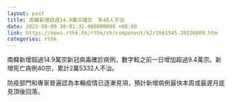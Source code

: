```yaml
---
layout: post
title: 南韓新增超過14.9萬宗確診　多40人不治
date: 2022-08-09 10:01:32.000000000 +08:00
link: https://news.rthk.hk/rthk/ch/component/k2/1661545-20220809.htm
categories: rthk
---
```


南韓新增超過14.9萬宗新冠病毒確診病例，數字較之前一日增加超過9.4萬宗。新增死亡病例40宗，累計2萬5332人不治。

防疫部門和專家普遍認為本輪疫情已逐漸見項，預計新增病例最快本周或最遲月底見頂後回落。
